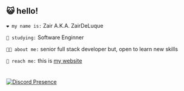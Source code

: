 
## 😺 hello!

`❤️ my name is:` Zair A.K.A. ZairDeLuque

`🧠 studying:` Software Enginner

`🧑‍💻 about me:` senior full stack developer but, open to learn new skills

`🤔 reach me:` this is [my website](https://zairdeluque.carrd.co)

#


[![Discord Presence](https://lanyard.cnrad.dev/api/629484116852867113?idleMessage=Probably%20sleeping...&hideTimestamp=true)](https://discord.com/users/629484116852867113)